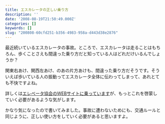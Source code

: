 ```yaml
---
title: エスカレータの正しい乗り方
description: ''
date: '2008-08-19T21:50:49.000Z'
categories: []
keywords: []
slug: "200808-60cfd251-b356-4983-958a-d443d38e2876"
---
```

最近続いているエスカレータの事故。ところで、エスカレータは走ることはもちろん、歩くことさえも間違った乗り方だと知っている人はどれだけいるんでしょうか？

関東右あけ、関西左あけ、のあの片方あけも、間違った乗り方だそうです。そういえば歩いている人の振動ってエスカレータ全体に伝わってしまって、あれとても不快ですよね。

詳しくは[エレベータ協会のWEBサイトに乗っています](http://www.n-elekyo.or.jp/comf/esc_use_01.html)が、もっとこれを啓蒙していく必要があるような気がします。

かなり気になったので書いてみました。事故に遭わないためにも、交通ルールと同じように、正しい使い方をしていく必要があると思いますよ。